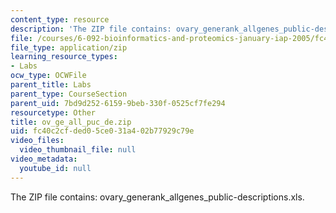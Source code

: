 ```yaml
---
content_type: resource
description: 'The ZIP file contains: ovary_generank_allgenes_public-descriptions.xls.'
file: /courses/6-092-bioinformatics-and-proteomics-january-iap-2005/fc40c2cfded05ce031a402b77929c79e_ov_ge_all_puc_de.zip
file_type: application/zip
learning_resource_types:
- Labs
ocw_type: OCWFile
parent_title: Labs
parent_type: CourseSection
parent_uid: 7bd9d252-6159-9beb-330f-0525cf7fe294
resourcetype: Other
title: ov_ge_all_puc_de.zip
uid: fc40c2cf-ded0-5ce0-31a4-02b77929c79e
video_files:
  video_thumbnail_file: null
video_metadata:
  youtube_id: null
---
```

The ZIP file contains: ovary_generank_allgenes_public-descriptions.xls.

